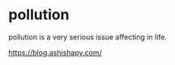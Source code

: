 

<head>
<title>saurabh</title>
</head>
<body>

<h1>pollution</h1>
<p>pollution is a very serious issue affecting in life.</p>



https://blog.ashishapy.com/
